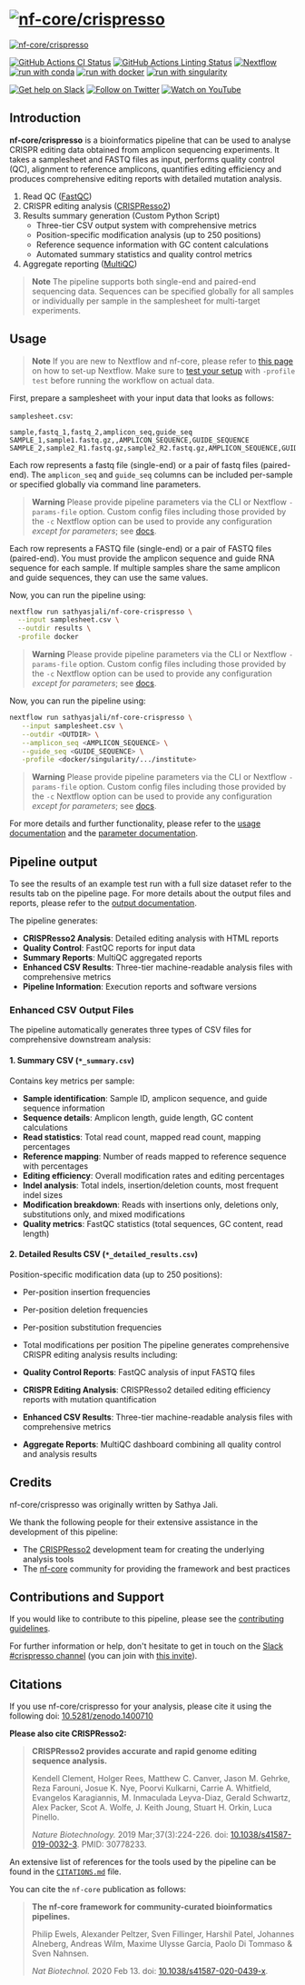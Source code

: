 # [![nf-core/crispresso](docs/images/nf-core-crispresso_logo_light.png#gh-light-mode-only)](https://github.com/sathyasjali/nf-core-crispresso)
[![nf-core/crispresso](docs/images/nf-core-crispresso_logo_dark.png#gh-dark-mode-only)](https://github.com/sathyasjali/nf-core-crispresso)

[![GitHub Actions CI Status](https://github.com/sathyasjali/nf-core-crispresso/actions/workflows/ci.yml/badge.svg)](https://github.com/sathyasjali/nf-core-crispresso/actions/workflows/ci.yml)
[![GitHub Actions Linting Status](https://github.com/sathyasjali/nf-core-crispresso/actions/workflows/linting.yml/badge.svg)](https://github.com/sathyasjali/nf-core-crispresso/actions/workflows/linting.yml)
[![Nextflow](https://img.shields.io/badge/nextflow%20DSL2-%E2%89%A524.10.5-23aa62.svg)](https://www.nextflow.io/)
[![run with conda](http://img.shields.io/badge/run%20with-conda-3EB049?labelColor=000000&logo=anaconda)](https://conda.io/)
[![run with docker](https://img.shields.io/badge/run%20with-docker-0db7ed?labelColor=000000&logo=docker)](https://www.docker.com/)
[![run with singularity](https://img.shields.io/badge/run%20with-singularity-1d355c.svg?labelColor=000000)](https://sylabs.io/docs/)

[![Get help on Slack](http://img.shields.io/badge/slack-nf--core%20%23crispresso-4A154B?labelColor=000000&logo=slack)](https://nfcore.slack.com/channels/crispresso)
[![Follow on Twitter](http://img.shields.io/badge/twitter-%40nf__core-1DA1F2?labelColor=000000&logo=twitter)](https://twitter.com/nf_core)
[![Watch on YouTube](http://img.shields.io/badge/youtube-nf--core-FF0000?labelColor=000000&logo=youtube)](https://www.youtube.com/c/nf-core)

## Introduction

**nf-core/crispresso** is a bioinformatics pipeline that can be used to analyse CRISPR editing data obtained from amplicon sequencing experiments. It takes a samplesheet and FASTQ files as input, performs quality control (QC), alignment to reference amplicons, quantifies editing efficiency and produces comprehensive editing reports with detailed mutation analysis.

1. Read QC ([FastQC](https://www.bioinformatics.babraham.ac.uk/projects/fastqc/))
2. CRISPR editing analysis ([CRISPResso2](https://crispresso.pinellolab.partners.org/))
3. Results summary generation (Custom Python Script)
   - Three-tier CSV output system with comprehensive metrics
   - Position-specific modification analysis (up to 250 positions)  
   - Reference sequence information with GC content calculations
   - Automated summary statistics and quality control metrics
4. Aggregate reporting ([MultiQC](http://multiqc.info/))

> **Note**
> The pipeline supports both single-end and paired-end sequencing data. Sequences can be specified globally for all samples or individually per sample in the samplesheet for multi-target experiments.

## Usage

> **Note**
> If you are new to Nextflow and nf-core, please refer to [this page](https://nf-co.re/docs/usage/installation) on how to set-up Nextflow. Make sure to [test your setup](https://nf-co.re/docs/usage/introduction#how-to-run-a-pipeline) with `-profile test` before running the workflow on actual data.

First, prepare a samplesheet with your input data that looks as follows:

`samplesheet.csv`:

```csv
sample,fastq_1,fastq_2,amplicon_seq,guide_seq
SAMPLE_1,sample1.fastq.gz,,AMPLICON_SEQUENCE,GUIDE_SEQUENCE
SAMPLE_2,sample2_R1.fastq.gz,sample2_R2.fastq.gz,AMPLICON_SEQUENCE,GUIDE_SEQUENCE
```

Each row represents a fastq file (single-end) or a pair of fastq files (paired-end). The `amplicon_seq` and `guide_seq` columns can be included per-sample or specified globally via command line parameters.

> **Warning**
> Please provide pipeline parameters via the CLI or Nextflow `-params-file` option. Custom config files including those provided by the `-c` Nextflow option can be used to provide any configuration _except for parameters_; see [docs](https://nf-co.re/usage/configuration#custom-configuration-files).

Each row represents a FASTQ file (single-end) or a pair of FASTQ files (paired-end). You must provide the amplicon sequence and guide RNA sequence for each sample. If multiple samples share the same amplicon and guide sequences, they can use the same values.

Now, you can run the pipeline using:

```bash
nextflow run sathyasjali/nf-core-crispresso \
  --input samplesheet.csv \
  --outdir results \
  -profile docker
```

> **Warning**
> Please provide pipeline parameters via the CLI or Nextflow `-params-file` option. Custom config files including those provided by the `-c` Nextflow option can be used to provide any configuration _except for parameters_; see [docs](https://nf-co.re/usage/configuration#custom-configuration-files).

Now, you can run the pipeline using:

```bash
nextflow run sathyasjali/nf-core-crispresso \
   --input samplesheet.csv \
   --outdir <OUTDIR> \
   --amplicon_seq <AMPLICON_SEQUENCE> \
   --guide_seq <GUIDE_SEQUENCE> \
   -profile <docker/singularity/.../institute>
```

> **Warning**
> Please provide pipeline parameters via the CLI or Nextflow `-params-file` option. Custom config files including those provided by the `-c` Nextflow option can be used to provide any configuration _except for parameters_; see [docs](https://nf-co.re/usage/configuration#custom-configuration-files).

For more details and further functionality, please refer to the [usage documentation](docs/usage.md) and the [parameter documentation](docs/usage.md).

## Pipeline output

To see the results of an example test run with a full size dataset refer to the results tab on the pipeline page. For more details about the output files and reports, please refer to the [output documentation](docs/output.md).

The pipeline generates:

- **CRISPResso2 Analysis**: Detailed editing analysis with HTML reports
- **Quality Control**: FastQC reports for input data
- **Summary Reports**: MultiQC aggregated reports
- **Enhanced CSV Results**: Three-tier machine-readable analysis files with comprehensive metrics
- **Pipeline Information**: Execution reports and software versions

### Enhanced CSV Output Files

The pipeline automatically generates three types of CSV files for comprehensive downstream analysis:

#### 1. Summary CSV (`*_summary.csv`)

Contains key metrics per sample:

- **Sample identification**: Sample ID, amplicon sequence, and guide sequence information
- **Sequence details**: Amplicon length, guide length, GC content calculations
- **Read statistics**: Total read count, mapped read count, mapping percentages
- **Reference mapping**: Number of reads mapped to reference sequence with percentages
- **Editing efficiency**: Overall modification rates and editing percentages
- **Indel analysis**: Total indels, insertion/deletion counts, most frequent indel sizes
- **Modification breakdown**: Reads with insertions only, deletions only, substitutions only, and mixed modifications
- **Quality metrics**: FastQC statistics (total sequences, GC content, read length)

#### 2. Detailed Results CSV (`*_detailed_results.csv`)

Position-specific modification data (up to 250 positions):

- Per-position insertion frequencies
- Per-position deletion frequencies
- Per-position substitution frequencies
- Total modifications per position
The pipeline generates comprehensive CRISPR editing analysis results including:

- **Quality Control Reports**: FastQC analysis of input FASTQ files
- **CRISPR Editing Analysis**: CRISPResso2 detailed editing efficiency reports with mutation quantification  
- **Enhanced CSV Results**: Three-tier machine-readable analysis files with comprehensive metrics
- **Aggregate Reports**: MultiQC dashboard combining all quality control and analysis results

## Credits

nf-core/crispresso was originally written by Sathya Jali.

We thank the following people for their extensive assistance in the development of this pipeline:

- The [CRISPResso2](https://crispresso.pinellolab.partners.org/) development team for creating the underlying analysis tools
- The [nf-core](https://nf-co.re/) community for providing the framework and best practices

## Contributions and Support

If you would like to contribute to this pipeline, please see the [contributing guidelines](.github/CONTRIBUTING.md).

For further information or help, don't hesitate to get in touch on the [Slack #crispresso channel](https://nfcore.slack.com/channels/crispresso) (you can join with [this invite](https://nf-co.re/join/slack)).

## Citations

If you use nf-core/crispresso for your analysis, please cite it using the following doi: [10.5281/zenodo.1400710](https://doi.org/10.5281/zenodo.1400710)

**Please also cite CRISPResso2:**

> **CRISPResso2 provides accurate and rapid genome editing sequence analysis.**
>
> Kendell Clement, Holger Rees, Matthew C. Canver, Jason M. Gehrke, Reza Farouni, Josue K. Nye, Poorvi Kulkarni, Carrie A. Whitfield, Evangelos Karagiannis, M. Inmaculada Leyva-Diaz, Gerald Schwartz, Alex Packer, Scot A. Wolfe, J. Keith Joung, Stuart H. Orkin, Luca Pinello.
>
> _Nature Biotechnology._ 2019 Mar;37(3):224-226. doi: [10.1038/s41587-019-0032-3](https://doi.org/10.1038/s41587-019-0032-3). PMID: 30778233.

An extensive list of references for the tools used by the pipeline can be found in the [`CITATIONS.md`](CITATIONS.md) file.

You can cite the `nf-core` publication as follows:

> **The nf-core framework for community-curated bioinformatics pipelines.**
>
> Philip Ewels, Alexander Peltzer, Sven Fillinger, Harshil Patel, Johannes Alneberg, Andreas Wilm, Maxime Ulysse Garcia, Paolo Di Tommaso & Sven Nahnsen.
>
> _Nat Biotechnol._ 2020 Feb 13. doi: [10.1038/s41587-020-0439-x](https://dx.doi.org/10.1038/s41587-020-0439-x).
